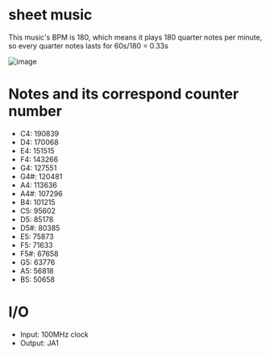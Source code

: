 # sheet music
This music's BPM is 180, which means it plays 180 quarter notes per minute, so every quarter notes lasts for 60s/180 = 0.33s

![image](https://github.com/xyth0rn/NCTU_DigitalLab_Mario/assets/167954410/852b3ee5-d846-442b-abe8-6c2203a4c951)
# Notes and its correspond counter number
- C4: 190839
- D4: 170068
- E4: 151515
- F4: 143266
- G4: 127551
- G4#: 120481
- A4: 113636
- A4#: 107296
- B4: 101215
- C5: 95602
- D5: 85178
- D5#: 80385
- E5: 75873
- F5: 71633
- F5#: 67658
- G5: 63776
- A5: 56818
- B5: 50658
# I/O
- Input: 100MHz clock
- Output: JA1
